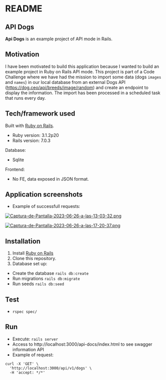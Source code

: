 # README

## API Dogs

<b>Api Dogs</b> is an example project of API mode in Rails.

## Motivation

I have been motivated to build this application because I wanted to build an example project in Ruby on Rails API mode. This project is part of a Code Challenge where we have had the mission to import some data (dogs `images` and `names`) in our local database from an external Dogs API (https://dog.ceo/api/breeds/image/random) and create an endpoint to display the information. The import has been processed in a scheduled task that runs every day.

## Tech/framework used

Built with [Ruby on Rails](https://rubyonrails.org/).
- Ruby version: 3.1.2p20
- Rails version: 7.0.3

Database:
- Sqlite

Frontend:
- No FE, data exposed in JSON format.

## Application screenshots

- Example of successfull requests:

[![Captura-de-Pantalla-2023-06-26-a-las-13-03-32.png](https://i.postimg.cc/4dbJwNPy/Captura-de-Pantalla-2023-06-26-a-las-13-03-32.png)](https://postimg.cc/jw20STGY)

[![Captura-de-Pantalla-2023-06-26-a-las-17-20-37.png](https://i.postimg.cc/VkwtVh9V/Captura-de-Pantalla-2023-06-26-a-las-17-20-37.png)](https://postimg.cc/GHM9Bq5F)


## Installation

1. Install [Ruby on Rails](https://edgeguides.rubyonrails.org/getting_started.html#creating-a-new-rails-project-installing-rails)
2. Clone this repository.
3. Database set up:
- Create the database `rails db:create`
- Run migrations `rails db:migrate`
- Run seeds `rails db:seed`

## Test

- `rspec spec/`

## Run

- Execute: `rails server`
- Access to http://localhost:3000/api-docs/index.html to see swagger information API
- Example of request:
```
curl -X 'GET' \
  'http://localhost:3000/api/v1/dogs' \
  -H 'accept: */*'
```



